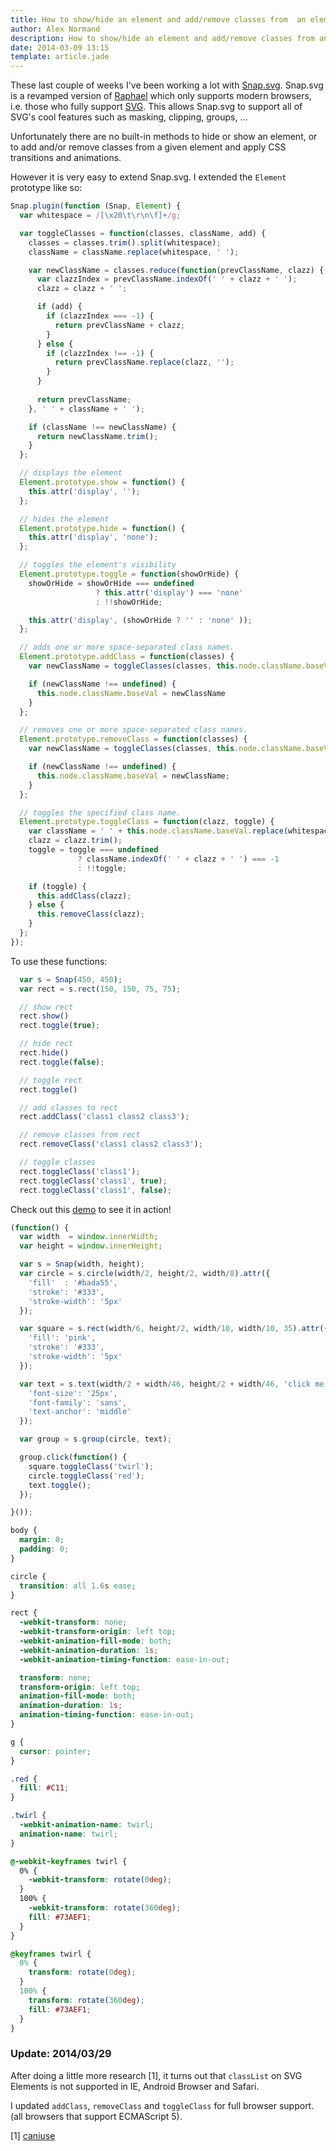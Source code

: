 ```yaml
---
title: How to show/hide an element and add/remove classes from  an element with Snap.svg
author: Alex Normand
description: How to show/hide an element and add/remove classes from an element with Snap.svg
date: 2014-03-09 13:15
template: article.jade
---
```


These last couple of weeks I've been working a lot with [Snap.svg](http://snapsvg.io).
Snap.svg is a revamped version of [Raphael](http://raphaeljs.com) which
only supports modern browsers, i.e. those who fully support [SVG](http://www.w3.org/TR/SVG/).
This allows Snap.svg to support all of SVG's cool features such as masking, clipping, groups, ...

<span class="more"></span>

Unfortunately there are no built-in methods to hide or show an element, or
to add and/or remove classes from a given element and apply CSS transitions and animations.

However it is very easy to extend Snap.svg.
I extended the <code>Element</code> prototype like so:

```js
Snap.plugin(function (Snap, Element) {
  var whitespace = /[\x20\t\r\n\f]+/g;

  var toggleClasses = function(classes, className, add) {
    classes = classes.trim().split(whitespace);
    className = className.replace(whitespace, ' ');

    var newClassName = classes.reduce(function(prevClassName, clazz) {
      var clazzIndex = prevClassName.indexOf(' ' + clazz + ' ');
      clazz = clazz + ' ';

      if (add) {
        if (clazzIndex === -1) {
          return prevClassName + clazz;
        }
      } else {
        if (clazzIndex !== -1) {
          return prevClassName.replace(clazz, '');
        }
      }
      
      return prevClassName;
    }, ' ' + className + ' ');

    if (className !== newClassName) {
      return newClassName.trim();
    }
  };

  // displays the element
  Element.prototype.show = function() {
    this.attr('display', '');
  };

  // hides the element
  Element.prototype.hide = function() {
    this.attr('display', 'none');
  };

  // toggles the element's visibility
  Element.prototype.toggle = function(showOrHide) {
    showOrHide = showOrHide === undefined
                   ? this.attr('display') === 'none'
                   : !!showOrHide;

    this.attr('display', (showOrHide ? '' : 'none' ));
  };

  // adds one or more space-separated class names.
  Element.prototype.addClass = function(classes) {
    var newClassName = toggleClasses(classes, this.node.className.baseVal, true);

    if (newClassName !== undefined) {
      this.node.className.baseVal = newClassName
    }
  };

  // removes one or more space-separated class names.
  Element.prototype.removeClass = function(classes) {
    var newClassName = toggleClasses(classes, this.node.className.baseVal, false);

    if (newClassName !== undefined) {
      this.node.className.baseVal = newClassName;
    }
  };

  // toggles the specified class name.
  Element.prototype.toggleClass = function(clazz, toggle) {
    var className = ' ' + this.node.className.baseVal.replace(whitespace, ' ') + ' ';
    clazz = clazz.trim();
    toggle = toggle === undefined
               ? className.indexOf(' ' + clazz + ' ') === -1
               : !!toggle;

    if (toggle) {
      this.addClass(clazz);
    } else {
      this.removeClass(clazz);
    }
  };
});
```

To use these functions:

```js
  var s = Snap(450, 450);
  var rect = s.rect(150, 150, 75, 75);

  // show rect
  rect.show()
  rect.toggle(true);

  // hide rect
  rect.hide()
  rect.toggle(false);

  // toggle rect
  rect.toggle()

  // add classes to rect
  rect.addClass('class1 class2 class3');

  // remove classes from rect
  rect.removeClass('class1 class2 class3');

  // toggle classes
  rect.toggleClass('class1');
  rect.toggleClass('class1', true);
  rect.toggleClass('class1', false);

```

Check out this <a href="/blog/2014/03/09-show-hide-an-element-and-add-remove-classes-from-an-element-with-snapsvg/demo.html" class="external">demo</a>
to see it in action!

```js
(function() {
  var width  = window.innerWidth;
  var height = window.innerHeight;

  var s = Snap(width, height);
  var circle = s.circle(width/2, height/2, width/8).attr({
    'fill'  : '#bada55',
    'stroke': '#333',
    'stroke-width': '5px'
  });

  var square = s.rect(width/6, height/2, width/10, width/10, 35).attr({
    'fill': 'pink',
    'stroke': '#333',
    'stroke-width': '5px'
  });

  var text = s.text(width/2 + width/46, height/2 + width/46, 'click me').attr({
    'font-size': '25px',
    'font-family': 'sans',
    'text-anchor': 'middle'
  });

  var group = s.group(circle, text);

  group.click(function() {
    square.toggleClass('twirl');
    circle.toggleClass('red');
    text.toggle();
  });

}());
```

```css
body {
  margin: 0;
  padding: 0;
}

circle {
  transition: all 1.6s ease;
}

rect {
  -webkit-transform: none;
  -webkit-transform-origin: left top;
  -webkit-animation-fill-mode: both;
  -webkit-animation-duration: 1s;
  -webkit-animation-timing-function: ease-in-out;

  transform: none;
  transform-origin: left top;
  animation-fill-mode: both;
  animation-duration: 1s;
  animation-timing-function: ease-in-out;
}

g {
  cursor: pointer;
}

.red {
  fill: #C11;
}

.twirl {
  -webkit-animation-name: twirl;
  animation-name: twirl;
}

@-webkit-keyframes twirl {
  0% {
    -webkit-transform: rotate(0deg);
  }
  100% {
    -webkit-transform: rotate(360deg);
    fill: #73AEF1;
  }
}

@keyframes twirl {
  0% {
    transform: rotate(0deg);
  }
  100% {
    transform: rotate(360deg);
    fill: #73AEF1;
  }
}
```


### Update: 2014/03/29
After doing a little more research [1], it turns out that <code>classList</code> on SVG Elements
is not supported in IE, Android Browser and Safari.

I updated <code>addClass</code>, <code>removeClass</code> and <code>toggleClass</code> for full browser support.
(all browsers that support ECMAScript 5).


[1] [caniuse](http://caniuse.com/#search=classList)

